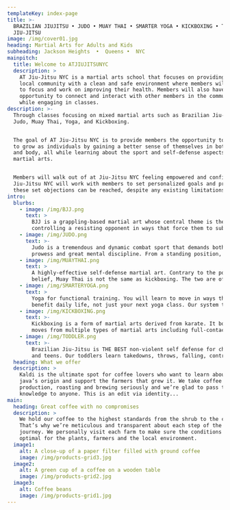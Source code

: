 ```yaml
---
templateKey: index-page
title: >-
  BRAZILIAN JIUJITSU • JUDO • MUAY THAI • SMARTER YOGA • KICKBOXING • TODDLER
  JIU-JITSU
image: /img/cover01.jpg
heading: Martial Arts for Adults and Kids
subheading: Jackson Heights  •  Queens •  NYC
mainpitch:
  title: Welcome to ATJIUJITSUNYC
  description: >
    AT Jiu-Jitsu NYC is a martial arts school that focuses on providing the
    local community with a clean and safe environment where members will be able
    to focus and work on improving their health. Members will also have the
    opportunity to connect and interact with other members in the community
    while engaging in classes.
description: >-
  Through classes focusing on mixed martial arts such as Brazilian Jiu-Jitsu,
  Judo, Muay Thai, Yoga, and Kickboxing.


  The goal of AT Jiu-Jitsu NYC is to provide members the opportunity to be able
  to grow as individuals by gaining a better sense of themselves in both mind
  and body, all while learning about the sport and self-defense aspects of these
  martial arts.  


  Members will walk out of at Jiu-Jitsu NYC feeling empowered and confident. AT
  Jiu-Jitsu NYC will work with members to set personalized goals and prove that
  these set objections can be reached, despite any existing limitations.
intro:
  blurbs:
    - image: /img/BJJ.png
      text: >
        BJJ is a grappling-based martial art whose central theme is the skill of
        controlling a resisting opponent in ways that force them to submit…
    - image: /img/JUDO.png
      text: >-
        Judo is a tremendous and dynamic combat sport that demands both physical
        prowess and great mental discipline. From a standing position, it…
    - image: /img/MUAYTHAI.png
      text: >
        A highly-effective self-defense martial art. Contrary to the popular
        belief, Muay Thai is not the same as kickboxing. The two are often…
    - image: /img/SMARTERYOGA.png
      text: >
        Yoga for functional training. You will learn to move in ways that will
        benefit daily life, not just your next yoga class. Our system takes…
    - image: /img/KICKBOXING.png
      text: >-
        Kickboxing is a form of martial arts derived from karate. It borrows
        moves from multiple types of martial arts including full-contact…
    - image: /img/TODDLER.png
      text: >-
        Brazilian Jiu-Jitsu is THE BEST non-violent self defense for children
        and teens. Our toddlers learn takedowns, throws, falling, controls…
  heading: What we offer
  description: >
    Kaldi is the ultimate spot for coffee lovers who want to learn about their
    java’s origin and support the farmers that grew it. We take coffee
    production, roasting and brewing seriously and we’re glad to pass that
    knowledge to anyone. This is an edit via identity...
main:
  heading: Great coffee with no compromises
  description: >
    We hold our coffee to the highest standards from the shrub to the cup.
    That’s why we’re meticulous and transparent about each step of the coffee’s
    journey. We personally visit each farm to make sure the conditions are
    optimal for the plants, farmers and the local environment.
  image1:
    alt: A close-up of a paper filter filled with ground coffee
    image: /img/products-grid3.jpg
  image2:
    alt: A green cup of a coffee on a wooden table
    image: /img/products-grid2.jpg
  image3:
    alt: Coffee beans
    image: /img/products-grid1.jpg
---
```


